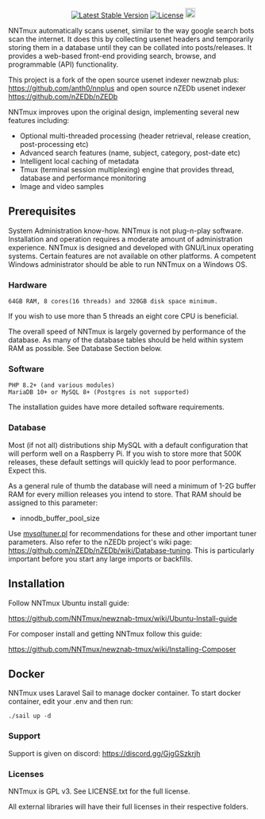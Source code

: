 <p align="center">
    <a href="https://packagist.org/packages/nntmux/newznab-tmux"><img src="https://poser.pugx.org/nntmux/newznab-tmux/v/stable.svg" alt="Latest Stable Version"></a>
    <a href="https://packagist.org/packages/nntmux/newznab-tmux"><img src="https://poser.pugx.org/nntmux/newznab-tmux/license.svg" alt="License"></a>
    <a href="https://www.patreon.com/bePatron?u=6160908"><img src="https://c5.patreon.com/external/logo/become_a_patron_button.png" alt="Become a Patron!" height="20"></a>
</p>



NNTmux automatically scans usenet, similar to the way google search bots scan the internet. It does this by collecting usenet headers and temporarily storing them in a database until they can be collated into posts/releases. It provides a web-based front-end providing search, browse, and programmable (API) functionality.

This project is a fork of the open source usenet indexer newznab plus: https://github.com/anth0/nnplus and open source nZEDb usenet indexer https://github.com/nZEDb/nZEDb

NNTmux improves upon the original design, implementing several new features including:

- Optional multi-threaded processing (header retrieval, release creation, post-processing etc)
- Advanced search features (name, subject, category, post-date etc)
- Intelligent local caching of metadata
- Tmux (terminal session multiplexing) engine that provides thread, database and performance monitoring
- Image and video samples


## Prerequisites

System Administration know-how. NNTmux is not plug-n-play software. Installation and operation requires a moderate amount of administration experience. NNTmux is designed and developed with GNU/Linux operating systems. Certain features are not available on other platforms. A competent Windows administrator should be able to run NNTmux on a Windows OS.

### Hardware

	64GB RAM, 8 cores(16 threads) and 320GB disk space minimum.
If you wish to use more than 5 threads an eight core CPU is beneficial.

The overall speed of NNTmux is largely governed by performance of the database. As many of the database tables should be held within system RAM as possible. See Database Section below.

### Software

	PHP 8.2+ (and various modules)
	MariaDB 10+ or MySQL 8+ (Postgres is not supported)
The installation guides have more detailed software requirements.

### Database

Most (if not all) distributions ship MySQL with a default configuration that will perform well on a Raspberry Pi. If you wish to store more that 500K releases, these default settings will quickly lead to poor performance. Expect this.

As a general rule of thumb the database will need a minimum of 1-2G buffer RAM for every million releases you intend to store. That RAM should be assigned to this parameter:

- innodb_buffer_pool_size

Use [mysqltuner.pl](http://mysqltuner.pl "MySQL tuner - Use it!") for recommendations for these and other important tuner parameters. Also refer to the nZEDb project's wiki page: https://github.com/nZEDb/nZEDb/wiki/Database-tuning. This is particularly important before you start any large imports or backfills.


## Installation

 Follow NNTmux Ubuntu install guide:

 https://github.com/NNTmux/newznab-tmux/wiki/Ubuntu-Install-guide

 For composer install and getting NNTmux follow this guide:

 https://github.com/NNTmux/newznab-tmux/wiki/Installing-Composer

## Docker

 NNTmux uses Laravel Sail to manage docker container. To start docker container, edit your .env and then run:

 ```./sail up -d```

### Support

 Support is given on discord: https://discord.gg/GjgGSzkrjh

### Licenses

 NNTmux is GPL v3. See LICENSE.txt for the full license.

 All external libraries will have their full licenses in their respective folders.
